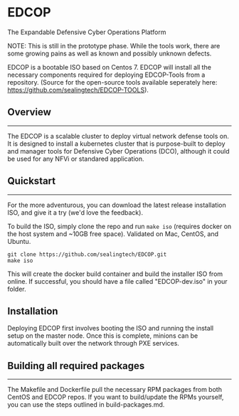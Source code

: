 # EDCOP
The Expandable Defensive Cyber Operations Platform

NOTE:  This is still in the prototype phase.  While the tools work, there are some growing pains as well as known and possibly unknown defects.  

EDCOP is a bootable ISO based on Centos 7.  EDCOP will install all the necessary components required for deploying EDCOP-Tools from a repository. (Source for the open-source tools available seperately here: https://github.com/sealingtech/EDCOP-TOOLS).


## Overview
---
The EDCOP is a scalable cluster to deploy virtual network defense tools on. It is designed to install a kubernetes cluster that is purpose-built to deploy and manager tools for Defensive Cyber Operations (DCO), although it could be used for any NFVi or standared application. 

## Quickstart
---
For the more adventurous, you can download the latest release installation ISO, and give it a try (we'd love the feedback).

To build the ISO, simply clone the repo and run `make iso` (requires docker on the host system and ~10GB free space). Validated on Mac, CentOS, and Ubuntu.

```shell
git clone https://github.com/sealingtech/EDCOP.git
make iso
```
This will create the docker build container and build the installer ISO from online. 
If successful, you should have a file called "EDCOP-dev.iso" in your folder.

## Installation
Deploying EDCOP first involves booting the ISO and running the install setup on the master node.  Once this is complete, minions can be automatically built over the network through PXE services.

## Building all required packages
---
The Makefile and Dockerfile pull the necessary RPM packages from both CentOS and EDCOP repos. If you want to build/update the RPMs yourself, you can use the steps outlined in build-packages.md.

